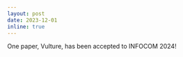 ```yaml
---
layout: post
date: 2023-12-01
inline: true
---
```


One paper, Vulture, has been accepted to INFOCOM 2024!
